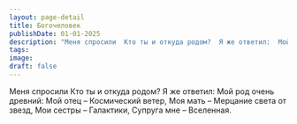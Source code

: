 ```yaml
---
layout: page-detail
title: Богочеловек
publishDate: 01-01-2025
description: "Меня спросили  Кто ты и откуда родом?  Я же ответил:  Мой род очень древний:  Мой отец –  Космический ветер,  Моя мать –  Мерцание света от звезд,  Мои сестры –  Галактики,  Супруга мне –  Вселенная."
tags:
image:
draft: false
---
```

Меня спросили  Кто ты и откуда родом?  Я же ответил:  Мой род очень древний:  Мой отец –  Космический ветер,  Моя мать –  Мерцание света от звезд,  Мои сестры –  Галактики,  Супруга мне –  Вселенная.
  
